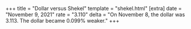 +++
title = "Dollar versus Shekel"
template = "shekel.html"
[extra]
date = "November  9, 2021"
rate = "3.110"
delta = "On November  8, the dollar was 3.113. The dollar became 0.099% weaker."
+++
